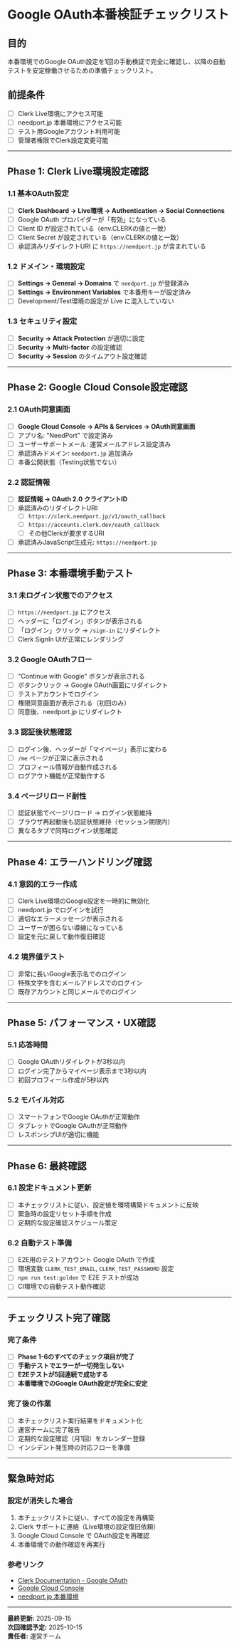 # Google OAuth本番検証チェックリスト

## 目的
本番環境でのGoogle OAuth設定を1回の手動検証で完全に確認し、以降の自動テストを安定稼働させるための準備チェックリスト。

## 前提条件
- [ ] Clerk Live環境にアクセス可能
- [ ] needport.jp 本番環境にアクセス可能  
- [ ] テスト用Googleアカウント利用可能
- [ ] 管理者権限でClerk設定変更可能

---

## Phase 1: Clerk Live環境設定確認

### 1.1 基本OAuth設定
- [ ] **Clerk Dashboard → Live環境 → Authentication → Social Connections**
- [ ] Google OAuth プロバイダーが「有効」になっている
- [ ] Client ID が設定されている（env.CLERKの値と一致）
- [ ] Client Secret が設定されている（env.CLERKの値と一致）
- [ ] 承認済みリダイレクトURI に `https://needport.jp` が含まれている

### 1.2 ドメイン・環境設定
- [ ] **Settings → General → Domains** で `needport.jp` が登録済み
- [ ] **Settings → Environment Variables** で本番用キーが設定済み
- [ ] Development/Test環境の設定が Live に混入していない

### 1.3 セキュリティ設定
- [ ] **Security → Attack Protection** が適切に設定
- [ ] **Security → Multi-factor** の設定確認
- [ ] **Security → Session** のタイムアウト設定確認

---

## Phase 2: Google Cloud Console設定確認

### 2.1 OAuth同意画面
- [ ] **Google Cloud Console → APIs & Services → OAuth同意画面**
- [ ] アプリ名: "NeedPort" で設定済み
- [ ] ユーザーサポートメール: 運営メールアドレス設定済み
- [ ] 承認済みドメイン: `needport.jp` 追加済み
- [ ] 本番公開状態（Testing状態でない）

### 2.2 認証情報
- [ ] **認証情報 → OAuth 2.0 クライアントID**
- [ ] 承認済みのリダイレクトURI:
  - [ ] `https://clerk.needport.jp/v1/oauth_callback`
  - [ ] `https://accounts.clerk.dev/oauth_callback` 
  - [ ] その他Clerkが要求するURI
- [ ] 承認済みJavaScript生成元: `https://needport.jp`

---

## Phase 3: 本番環境手動テスト

### 3.1 未ログイン状態でのアクセス
- [ ] `https://needport.jp` にアクセス
- [ ] ヘッダーに「ログイン」ボタンが表示される
- [ ] 「ログイン」クリック → `/sign-in` にリダイレクト
- [ ] Clerk SignIn UIが正常にレンダリング

### 3.2 Google OAuthフロー
- [ ] "Continue with Google" ボタンが表示される
- [ ] ボタンクリック → Google OAuth画面にリダイレクト
- [ ] テストアカウントでログイン
- [ ] 権限同意画面が表示される（初回のみ）
- [ ] 同意後、needport.jp にリダイレクト

### 3.3 認証後状態確認
- [ ] ログイン後、ヘッダーが「マイページ」表示に変わる
- [ ] `/me` ページが正常に表示される
- [ ] プロフィール情報が自動作成される
- [ ] ログアウト機能が正常動作する

### 3.4 ページリロード耐性
- [ ] 認証状態でページリロード → ログイン状態維持
- [ ] ブラウザ再起動後も認証状態維持（セッション期限内）
- [ ] 異なるタブで同時ログイン状態確認

---

## Phase 4: エラーハンドリング確認

### 4.1 意図的エラー作成
- [ ] Clerk Live環境のGoogle設定を一時的に無効化
- [ ] needport.jp でログインを試行
- [ ] 適切なエラーメッセージが表示される
- [ ] ユーザーが困らない導線になっている
- [ ] 設定を元に戻して動作復旧確認

### 4.2 境界値テスト
- [ ] 非常に長いGoogle表示名でのログイン
- [ ] 特殊文字を含むメールアドレスでのログイン
- [ ] 既存アカウントと同じメールでのログイン

---

## Phase 5: パフォーマンス・UX確認

### 5.1 応答時間
- [ ] Google OAuthリダイレクトが3秒以内
- [ ] ログイン完了からマイページ表示まで3秒以内
- [ ] 初回プロフィール作成が5秒以内

### 5.2 モバイル対応
- [ ] スマートフォンでGoogle OAuthが正常動作
- [ ] タブレットでGoogle OAuthが正常動作
- [ ] レスポンシブUIが適切に機能

---

## Phase 6: 最終確認

### 6.1 設定ドキュメント更新
- [ ] 本チェックリストに従い、設定値を環境構築ドキュメントに反映
- [ ] 緊急時の設定リセット手順を作成
- [ ] 定期的な設定確認スケジュール策定

### 6.2 自動テスト準備
- [ ] E2E用のテストアカウント Google OAuth で作成
- [ ] 環境変数 `CLERK_TEST_EMAIL`, `CLERK_TEST_PASSWORD` 設定
- [ ] `npm run test:golden` で E2E テストが成功
- [ ] CI環境での自動テスト動作確認

---

## チェックリスト完了確認

### 完了条件
- [ ] **Phase 1-6のすべてのチェック項目が完了**
- [ ] **手動テストでエラーが一切発生しない**
- [ ] **E2Eテストが5回連続で成功する**
- [ ] **本番環境でのGoogle OAuth設定が完全に安定**

### 完了後の作業
- [ ] 本チェックリスト実行結果をドキュメント化
- [ ] 運営チームに完了報告
- [ ] 定期的な設定確認（月1回）をカレンダー登録
- [ ] インシデント発生時の対応フローを準備

---

## 緊急時対応

### 設定が消失した場合
1. 本チェックリストに従い、すべての設定を再構築
2. Clerk サポートに連絡（Live環境の設定復旧依頼）
3. Google Cloud Console で OAuth設定を再確認
4. 本番環境での動作確認を再実行

### 参考リンク
- [Clerk Documentation - Google OAuth](https://clerk.com/docs/authentication/social-connections/google)
- [Google Cloud Console](https://console.cloud.google.com/)
- [needport.jp 本番環境](https://needport.jp/)

---

**最終更新:** 2025-09-15  
**次回確認予定:** 2025-10-15  
**責任者:** 運営チーム